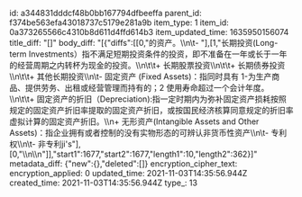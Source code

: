 id: a344831dddcf48b0bb167794dfbeeffa
parent_id: f374be563efa43018737c5179e281a9b
item_type: 1
item_id: 0a373265566c4310b8d611d4ffd614b3
item_updated_time: 1635950156074
title_diff: "[]"
body_diff: "[{\"diffs\":[[0,\"的资产。\\\n\\t- \"],[1,\"长期投资(Long-term Investments）指不满足短期投资条件的投资，即不准备在一年或长于一年的经营周期之内转杯为现金的投资。\\\n\\t\\t+ 长期股票投资\\\n\\t\\t+ 长期债券投资\\\n\\t\\t+ 其他长期投资\\\n\\t- 固定资产 (Fixed Assets)：指同时具有 1-为生产商品、提供劳务、出租或经营管理而持有的；2 使用寿命超过一个会计年度。\\\n\\t\\t+ 固定资产的折旧（Depreciation):指一定时期内为弥补固定资产损耗按照规定的固定资产折旧率提取的固定资产折旧，或按国民经济核算同意规定的折旧率虚拟计算的固定资产折旧。\\\n+ 无形资产(Intangible Assets and Other Assets)：指企业拥有或者控制的没有实物形态的可辨认非货币性资产\\\n\\t- 专利权\\\n\\t- 非专利ji's\"],[0,\"\\\n\\\n\"]],\"start1\":1677,\"start2\":1677,\"length1\":10,\"length2\":362}]"
metadata_diff: {"new":{},"deleted":[]}
encryption_cipher_text: 
encryption_applied: 0
updated_time: 2021-11-03T14:35:56.944Z
created_time: 2021-11-03T14:35:56.944Z
type_: 13
